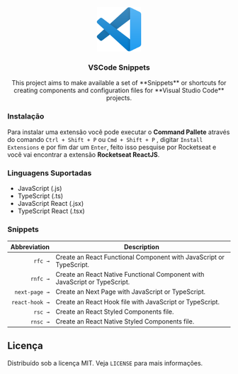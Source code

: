 <p align="center">
  <a href="https://github.com/gmass0n/vscode-snippets">
    <img width="100" src="./.github/vscode-logo.png" alt="VSCode Logo">
  </a>

  <h3 align="center">VSCode Snippets</h3>
</p>

<p align="center">
  This project aims to make available a set of **Snippets** or shortcuts for creating components and configuration files for **Visual Studio Code** projects.
</p>

### Instalação

Para instalar uma extensão você pode executar o **Command Pallete** através do comando `Ctrl + Shift + P` ou `Cmd + Shift + P` , digitar `Install Extensions` e por fim dar um `Enter`, feito isso pesquise por Rocketseat e você vai encontrar a extensão **Rocketseat ReactJS**.

### Linguagens Suportadas

- JavaScript (.js)
- TypeScript (.ts)
- JavaScript React (.jsx)
- TypeScript React (.tsx)

### Snippets

|   Abbreviation | Description                                                                |
| -------------: | -------------------------------------------------------------------------- |
|        `rfc →` | Create an React Functional Component with JavaScript or TypeScript.        |
|       `rnfc →` | Create an React Native Functional Component with JavaScript or TypeScript. |
|  `next-page →` | Create an Next Page with JavaScript or TypeScript.                         |
| `react-hook →` | Create an React Hook file with JavaScript or TypeScript.                   |
|        `rsc →` | Create an React Styled Components file.                                    |
|       `rnsc →` | Create an React Native Styled Components file.                             |

## Licença

Distribuído sob a licença MIT. Veja `LICENSE` para mais informações.
